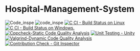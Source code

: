 # Hospital-Management-System
![Code_inspe](https://camo.githubusercontent.com/ee2c9fb44f5b5ea6ee22091e9eab498eb11a3a4b21878d4fb680bd4348202ab5/68747470733a2f2f7777772e636f64652d696e73706563746f722e636f6d2f70726f6a6563742f32343734342f73636f72652f737667)
![code_inspe](https://www.code-inspector.com/project/24692/status/svg)
[![C CI - Build Status on Linux](https://github.com/RakshitaRpatilkulkarni/Hospital-Management-System/actions/workflows/c-build.yml/badge.svg)](https://github.com/RakshitaRpatilkulkarni/Hospital-Management-System/actions/workflows/c-build.yml)
[![C CI - Build Status on Windows.](https://github.com/RakshitaRpatilkulkarni/Hospital-Management-System/actions/workflows/c-buildWin.yml/badge.svg)](https://github.com/RakshitaRpatilkulkarni/Hospital-Management-System/actions/workflows/c-buildWin.yml)
[![Cppcheck-Static Code Quality Analysis](https://github.com/RakshitaRpatilkulkarni/Hospital-Management-System/actions/workflows/Cppcheck.yml/badge.svg)](https://github.com/RakshitaRpatilkulkarni/Hospital-Management-System/actions/workflows/Cppcheck.yml)
[![Unit Testing - Unity](https://github.com/RakshitaRpatilkulkarni/Hospital-Management-System/actions/workflows/Testunity.yml/badge.svg)](https://github.com/RakshitaRpatilkulkarni/Hospital-Management-System/actions/workflows/Testunity.yml)
[![Valgrind-Dynamic Code Quality Analysis](https://github.com/RakshitaRpatilkulkarni/Hospital-Management-System/actions/workflows/codeQualityDynamic.yml/badge.svg)](https://github.com/RakshitaRpatilkulkarni/Hospital-Management-System/actions/workflows/codeQualityDynamic.yml)
[![Contribution Check - Git Inspector](https://github.com/RakshitaRpatilkulkarni/Hospital-Management-System/actions/workflows/Git_Inspector.yml/badge.svg)](https://github.com/RakshitaRpatilkulkarni/Hospital-Management-System/actions/workflows/Git_Inspector.yml)

